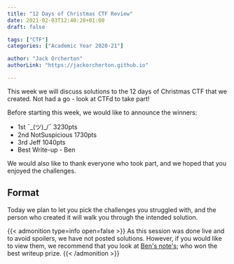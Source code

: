 ```yaml
---
title: "12 Days of Christmas CTF Review"
date: 2021-02-03T12:40:28+01:00
draft: false

tags: ["CTF"]
categories: ["Academic Year 2020-21"]

author: "Jack Orcherton" 
authorLink: "https://jackorcherton.github.io"

---
```


This week we will discuss solutions to the 12 days of Christmas CTF that we created. Not had a go - look at CTFd to take part! 

Before starting this week, we would like to announce the winners:
- 1st ¯\_(ツ)_/¯ 3230pts
- 2nd NotSuspicious 1730pts
- 3rd Jeff 1040pts
- Best Write-up - Ben

We would also like to thank everyone who took part, and we hoped that you enjoyed the challenges.

## Format
Today we plan to let you pick the challenges you struggled with, and the person who created it will walk you through the intended solution.

{{< admonition type=info open=false >}} 
As this session was done live and to avoid spoilers, we have not posted solutions. However, if you would like to view them, we recommend that you look at [Ben's note's](https://blog.benroxbeecox.me/CovChristmasCTF/); who won the best writeup prize. 
{{< /admonition >}}
